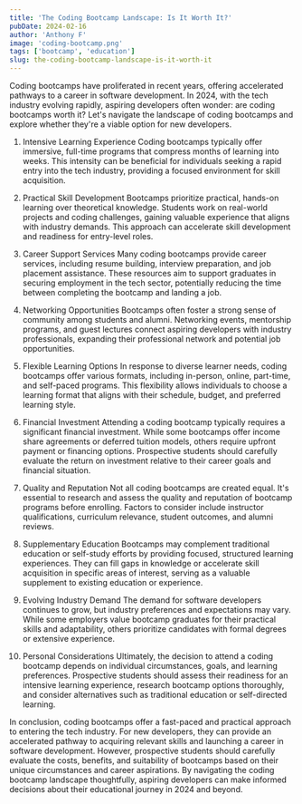 ```yaml
---
title: 'The Coding Bootcamp Landscape: Is It Worth It?'
pubDate: 2024-02-16
author: 'Anthony F'
image: 'coding-bootcamp.png'
tags: ['bootcamp', 'education']
slug: the-coding-bootcamp-landscape-is-it-worth-it
---
```


Coding bootcamps have proliferated in recent years, offering accelerated pathways to a career in software development. In 2024, with the tech industry evolving rapidly, aspiring developers often wonder: are coding bootcamps worth it? Let's navigate the landscape of coding bootcamps and explore whether they're a viable option for new developers.

1. Intensive Learning Experience
Coding bootcamps typically offer immersive, full-time programs that compress months of learning into weeks. This intensity can be beneficial for individuals seeking a rapid entry into the tech industry, providing a focused environment for skill acquisition.

2. Practical Skill Development
Bootcamps prioritize practical, hands-on learning over theoretical knowledge. Students work on real-world projects and coding challenges, gaining valuable experience that aligns with industry demands. This approach can accelerate skill development and readiness for entry-level roles.

3. Career Support Services
Many coding bootcamps provide career services, including resume building, interview preparation, and job placement assistance. These resources aim to support graduates in securing employment in the tech sector, potentially reducing the time between completing the bootcamp and landing a job.

4. Networking Opportunities
Bootcamps often foster a strong sense of community among students and alumni. Networking events, mentorship programs, and guest lectures connect aspiring developers with industry professionals, expanding their professional network and potential job opportunities.

5. Flexible Learning Options
In response to diverse learner needs, coding bootcamps offer various formats, including in-person, online, part-time, and self-paced programs. This flexibility allows individuals to choose a learning format that aligns with their schedule, budget, and preferred learning style.

6. Financial Investment
Attending a coding bootcamp typically requires a significant financial investment. While some bootcamps offer income share agreements or deferred tuition models, others require upfront payment or financing options. Prospective students should carefully evaluate the return on investment relative to their career goals and financial situation.

7. Quality and Reputation
Not all coding bootcamps are created equal. It's essential to research and assess the quality and reputation of bootcamp programs before enrolling. Factors to consider include instructor qualifications, curriculum relevance, student outcomes, and alumni reviews.

8. Supplementary Education
Bootcamps may complement traditional education or self-study efforts by providing focused, structured learning experiences. They can fill gaps in knowledge or accelerate skill acquisition in specific areas of interest, serving as a valuable supplement to existing education or experience.

9. Evolving Industry Demand
The demand for software developers continues to grow, but industry preferences and expectations may vary. While some employers value bootcamp graduates for their practical skills and adaptability, others prioritize candidates with formal degrees or extensive experience.

10. Personal Considerations
Ultimately, the decision to attend a coding bootcamp depends on individual circumstances, goals, and learning preferences. Prospective students should assess their readiness for an intensive learning experience, research bootcamp options thoroughly, and consider alternatives such as traditional education or self-directed learning.

In conclusion, coding bootcamps offer a fast-paced and practical approach to entering the tech industry. For new developers, they can provide an accelerated pathway to acquiring relevant skills and launching a career in software development. However, prospective students should carefully evaluate the costs, benefits, and suitability of bootcamps based on their unique circumstances and career aspirations. By navigating the coding bootcamp landscape thoughtfully, aspiring developers can make informed decisions about their educational journey in 2024 and beyond.